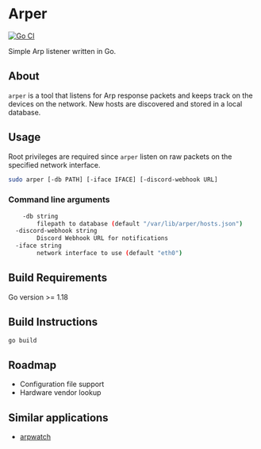 # Arper

[![Go CI](https://github.com/Granddave/arper/actions/workflows/go.yml/badge.svg)](https://github.com/Granddave/arper/actions/workflows/go.yml)

Simple Arp listener written in Go.

## About

`arper` is a tool that listens for Arp response packets and keeps track on the
devices on the network. New hosts are discovered and stored in a local database.


## Usage

Root privileges are required since `arper` listen on raw packets on the specified
network interface.

```bash
sudo arper [-db PATH] [-iface IFACE] [-discord-webhook URL]
```

### Command line arguments

```bash
    -db string
        filepath to database (default "/var/lib/arper/hosts.json")
  -discord-webhook string
        Discord Webhook URL for notifications
  -iface string
        network interface to use (default "eth0")
```


## Build Requirements

Go version >= 1.18


## Build Instructions

```bash
go build
```


## Roadmap

- Configuration file support
- Hardware vendor lookup

## Similar applications

- [arpwatch](https://linux.die.net/man/8/arpwatch)
